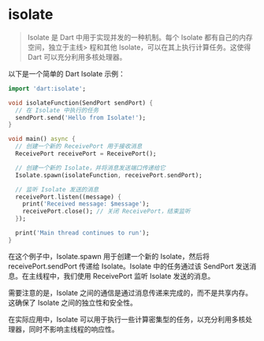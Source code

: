 # isolate

> Isolate 是 Dart 中用于实现并发的一种机制。每个 Isolate 都有自己的内存空间，独立于主线> 程和其他 Isolate，可以在其上执行计算任务。这使得 Dart 可以充分利用多核处理器。

以下是一个简单的 Dart Isolate 示例：

```dart
import 'dart:isolate';

void isolateFunction(SendPort sendPort) {
  // 在 Isolate 中执行的任务
  sendPort.send('Hello from Isolate!');
}

void main() async {
  // 创建一个新的 ReceivePort 用于接收消息
  ReceivePort receivePort = ReceivePort();

  // 创建一个新的 Isolate，并将消息发送端口传递给它
  Isolate.spawn(isolateFunction, receivePort.sendPort);

  // 监听 Isolate 发送的消息
  receivePort.listen((message) {
    print('Received message: $message');
    receivePort.close(); // 关闭 ReceivePort，结束监听
  });

  print('Main thread continues to run');
}
```

在这个例子中，Isolate.spawn 用于创建一个新的 Isolate，然后将 receivePort.sendPort 传递给 Isolate。Isolate 中的任务通过该 SendPort 发送消息。在主线程中，我们使用 ReceivePort 监听 Isolate 发送的消息。

需要注意的是，Isolate 之间的通信是通过消息传递来完成的，而不是共享内存。这确保了 Isolate 之间的独立性和安全性。

在实际应用中，Isolate 可以用于执行一些计算密集型的任务，以充分利用多核处理器，同时不影响主线程的响应性。
